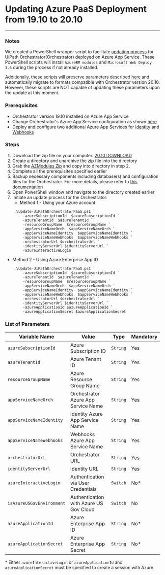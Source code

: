 # Updating Azure PaaS Deployment from 19.10 to 20.10

---

### Notes
We created a PowerShell wrapper script to facilitate [updating process](https://docs.uipath.com/installation-and-upgrade/v2020.4/docs/the-azure-app-service-installation-script) for UiPath Orchestrator(Orchestrator) deployed on Azure App Service.
These PowerShell scripts will install `AzureRM modules` and `Microsoft Web Deploy 3.6` during the process if not already installed.

Additionally, these scripts will preserve parameters described [here](https://docs.uipath.com/installation-and-upgrade/v2020.10/docs/publish-orchestratorps1-parameters#parameters-persisted-on-update) and automatically migrate to formats compatible with Orchestrator version 20.10. However, these scripts are NOT capable of updating these parameters upon the update at this moment.  


### Prerequisites
- Orchestrator version 19.10 installed on Azure App Service
- Change Orchestrator's Azure App Service configuration as shown [here](https://docs.uipath.com/installation-and-upgrade/v2020.10/docs/publish-orchestratorps1-parameters)
- Deploy and configure two additional Azure App Services for [Identity](https://docs.uipath.com/installation-and-upgrade/v2020.10/docs/publish-identityserverps1-parameters) and [Webhooks](https://docs.uipath.com/installation-and-upgrade/v2020.10/docs/publish-webhooksps1-parameters)
  
### Steps

1. Download the zip file on your computer. [20.10 DOWNLOAD](http://download.uipath.com/versions/20.10.9/UiPathOrchestrator.zip)
2. Create a directory and unarchive the zip file into the directory 
3. Grab the [AZModules Zip](https://github.com/UiPath/Infrastructure/raw/main/Azure/Orchestrator/Other/AzModules.zip) and copy into directory in step 2.
4. Complete all the prerequisites specified earlier 
5. Backup necessary components including database(s) and configuration files for the Orchestrator. For more details, please refer to [this documentation](https://docs.uipath.com/installation-and-upgrade/v2020.10/docs/backup-and-restore)
6. Open PowerShell window and navigate to the directory created earlier
7. Initiate an update process for the Orchestrator:
   - Method 1 - Using your Azure account
```
    .\Update-UiPathOrchestratorPaaS.ps1 `
        -azureSubscriptionId  $azureSubscriptionId `
        -azureTenantId  $azureTenantId `
        -resourceGroupName  $resourceGroupName `
        -appServiceNameOrch  $appServiceNameOrch `
        -appServiceNameIdentity  $appServiceNameIdentity `
        -appServiceNameWebhooks  $appServiceNameWebhooks `
        -orchestratorUrl $orchestratorUrl `
        -identityServerUrl $identityServerUrl `
        -azureInteractiveLogin
```
  - Method 2 - Using Azure Enterprise App ID
```
    .\Update-UiPathOrchestratorPaaS.ps1 `
        -azureSubscriptionId  $azureSubscriptionId `
        -azureTenantId  $azureTenantId `
        -resourceGroupName  $resourceGroupName `
        -appServiceNameOrch  $appServiceNameOrch `
        -appServiceNameIdentity  $appServiceNameIdentity `
        -appServiceNameWebhooks  $appServiceNameWebhooks `
        -orchestratorUrl $orchestratorUrl `
        -identityServerUrl $identityServerUrl `
        -azureApplicationId $azureApplicationId `
        -azureApplicationSecret $azureApplicationSecret 
```

### List of Parameters

| Variable Name | Value | Type | Mandatory |
| ------------- | ------| -----| --------- |
|`azureSubscriptionId` | Azure Subscription ID | `String` |Yes |
|`azureTenantId` | Azure Tenant ID | `String` | Yes |
|`resourceGroupName` | Azure Resource Group Name | `String` | Yes | 
|`appServiceNameOrch` | Orchestrator Azure App Service Name | `String` | Yes |
|`appServiceNameIdentity` | Identity Azure App Service Name | `String` | Yes |
|`appServiceNameWebhooks` | Webhooks Azure App Service Name | `String` | Yes |
|`orchestratorUrl` | Orchestrator URL | `String` | Yes |
|`identityServerUrl` | Identity URL | `String` | Yes |
|`azureInteractiveLogin` | Authentication via User Credentials | `Switch` | No* |
|`isAzureUSGovEnvironment` | Authentication with Azure US Gov Cloud | `Switch` | No |
| `azureApplicationId` | Azure Enterprise App ID | `String` | No* |
| `azureApplicationSecret` | Azure Enterprise App Secret | `String` | No* |
\* Either `azureInteractiveLogin` or `azureApplicationId` and `azureApplicationSecret` must be specified to create a session with Azure.


